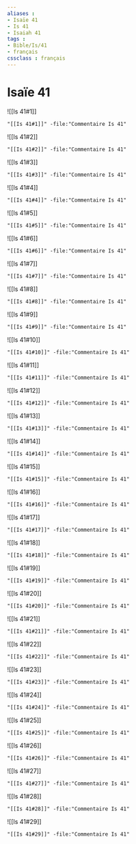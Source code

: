 ```yaml
---
aliases : 
- Isaïe 41
- Is 41
- Isaiah 41
tags : 
- Bible/Is/41
- français
cssclass : français
---
```


# Isaïe 41

![[Is 41#1]]

```query
"[[Is 41#1]]" -file:"Commentaire Is 41"
```

![[Is 41#2]]

```query
"[[Is 41#2]]" -file:"Commentaire Is 41"
```

![[Is 41#3]]

```query
"[[Is 41#3]]" -file:"Commentaire Is 41"
```

![[Is 41#4]]

```query
"[[Is 41#4]]" -file:"Commentaire Is 41"
```

![[Is 41#5]]

```query
"[[Is 41#5]]" -file:"Commentaire Is 41"
```

![[Is 41#6]]

```query
"[[Is 41#6]]" -file:"Commentaire Is 41"
```

![[Is 41#7]]

```query
"[[Is 41#7]]" -file:"Commentaire Is 41"
```

![[Is 41#8]]

```query
"[[Is 41#8]]" -file:"Commentaire Is 41"
```

![[Is 41#9]]

```query
"[[Is 41#9]]" -file:"Commentaire Is 41"
```

![[Is 41#10]]

```query
"[[Is 41#10]]" -file:"Commentaire Is 41"
```

![[Is 41#11]]

```query
"[[Is 41#11]]" -file:"Commentaire Is 41"
```

![[Is 41#12]]

```query
"[[Is 41#12]]" -file:"Commentaire Is 41"
```

![[Is 41#13]]

```query
"[[Is 41#13]]" -file:"Commentaire Is 41"
```

![[Is 41#14]]

```query
"[[Is 41#14]]" -file:"Commentaire Is 41"
```

![[Is 41#15]]

```query
"[[Is 41#15]]" -file:"Commentaire Is 41"
```

![[Is 41#16]]

```query
"[[Is 41#16]]" -file:"Commentaire Is 41"
```

![[Is 41#17]]

```query
"[[Is 41#17]]" -file:"Commentaire Is 41"
```

![[Is 41#18]]

```query
"[[Is 41#18]]" -file:"Commentaire Is 41"
```

![[Is 41#19]]

```query
"[[Is 41#19]]" -file:"Commentaire Is 41"
```

![[Is 41#20]]

```query
"[[Is 41#20]]" -file:"Commentaire Is 41"
```

![[Is 41#21]]

```query
"[[Is 41#21]]" -file:"Commentaire Is 41"
```

![[Is 41#22]]

```query
"[[Is 41#22]]" -file:"Commentaire Is 41"
```

![[Is 41#23]]

```query
"[[Is 41#23]]" -file:"Commentaire Is 41"
```

![[Is 41#24]]

```query
"[[Is 41#24]]" -file:"Commentaire Is 41"
```

![[Is 41#25]]

```query
"[[Is 41#25]]" -file:"Commentaire Is 41"
```

![[Is 41#26]]

```query
"[[Is 41#26]]" -file:"Commentaire Is 41"
```

![[Is 41#27]]

```query
"[[Is 41#27]]" -file:"Commentaire Is 41"
```

![[Is 41#28]]

```query
"[[Is 41#28]]" -file:"Commentaire Is 41"
```

![[Is 41#29]]

```query
"[[Is 41#29]]" -file:"Commentaire Is 41"
```

